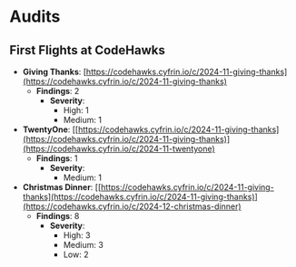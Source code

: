 # Audits

## First Flights at CodeHawks

- **Giving Thanks**: [https://codehawks.cyfrin.io/c/2024-11-giving-thanks](https://codehawks.cyfrin.io/c/2024-11-giving-thanks)
  - **Findings**: 2
    - **Severity**:
      - High: 1
      - Medium: 1
- **TwentyOne**: [[https://codehawks.cyfrin.io/c/2024-11-giving-thanks](https://codehawks.cyfrin.io/c/2024-11-giving-thanks)](https://codehawks.cyfrin.io/c/2024-11-twentyone)
  - **Findings**: 1
    - **Severity**:
      - Medium: 1
- **Christmas Dinner**: [[https://codehawks.cyfrin.io/c/2024-11-giving-thanks](https://codehawks.cyfrin.io/c/2024-11-giving-thanks)](https://codehawks.cyfrin.io/c/2024-12-christmas-dinner)
  - **Findings**: 8
    - **Severity**:
      - High: 3
      - Medium: 3
      - Low: 2